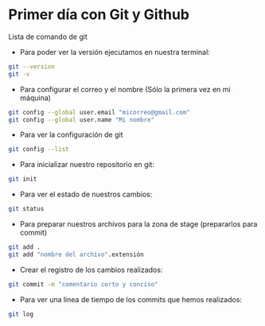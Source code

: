# Primer día con Git y Github
Lista de comando de git

* Para poder ver la versión ejecutamos en nuestra terminal:

``` bash
git --version
git -v
```


* Para configurar el correo y el nombre (Sólo la primera vez en mi máquina)


``` bash
git config --global user.email "micorreo@gmail.com"
git config --global user.name "Mi nombre"
```

* Para ver la configuración de git

``` bash
git config --list
```

* Para inicializar nuestro repositorio en git: 

``` bash
git init
```

* Para ver el estado de nuestros cambios:

``` bash
git status
```

* Para preparar nuestros archivos para la zona de stage (prepararlos para commit)

``` bash
git add .
git add "nombre del archivo".extensión
```

* Crear el registro de los cambios realizados:

``` bash
git commit -m "comentario corto y conciso"
```

* Para ver una linea de tiempo de los commits que hemos realizados:

``` bash
git log
```